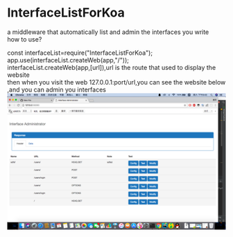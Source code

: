 # InterfaceListForKoa
a middleware that automatically list and admin the interfaces you write<br>
how to use?

const interfaceList=require("InterfaceListForKoa");<br>
app.use(interfaceList.createWeb(app,"/"));<br>
interfaceList.createWeb(app,[url]),url is the route that used to display the website<br>
then when you visit the web 127.0.0.1:port/url,you can see the website below ,and you can admin you interfaces<br>
![](https://github.com/jameslongyoung/InterfaceListForKoa/blob/master/img/%E5%B1%8F%E5%B9%95%E5%BF%AB%E7%85%A7%202017-12-02%20%E4%B8%8B%E5%8D%889.43.51.png)
